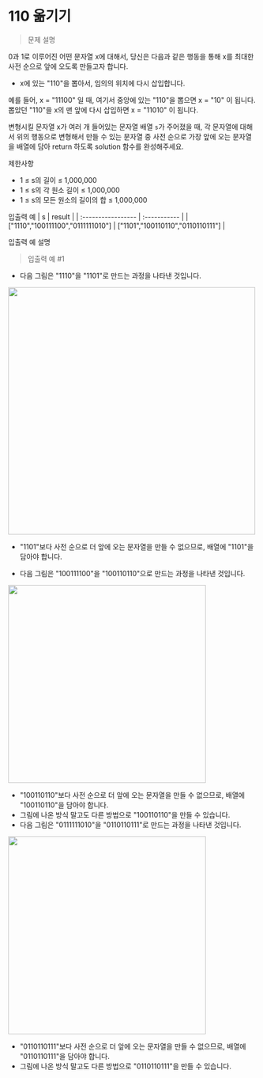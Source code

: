 # 110 옮기기

>문제 설명<br>

0과 1로 이루어진 어떤 문자열 x에 대해서, 당신은 다음과 같은 행동을 통해 x를 최대한 사전 순으로 앞에 오도록 만들고자 합니다.

- x에 있는 "110"을 뽑아서, 임의의 위치에 다시 삽입합니다.

예를 들어, x = "11100" 일 때, 여기서 중앙에 있는 "110"을 뽑으면 x = "10" 이 됩니다. 뽑았던 "110"을 x의 맨 앞에 다시 삽입하면 x = "11010" 이 됩니다.

변형시킬 문자열 x가 여러 개 들어있는 문자열 배열 ``s``가 주어졌을 때, 각 문자열에 대해서 위의 행동으로 변형해서 만들 수 있는 문자열 중 사전 순으로 가장 앞에 오는 문자열을 배열에 담아 return 하도록 solution 함수를 완성해주세요.

제한사항
- 1 ≤ s의 길이 ≤ 1,000,000
- 1 ≤ s의 각 원소 길이 ≤ 1,000,000
- 1 ≤ s의 모든 원소의 길이의 합 ≤ 1,000,000

입출력 예
| s | result | 
| :----------------- | :----------- | 
| ["1110","100111100","0111111010"]	 | ["1101","100110110","0110110111"] | 


입출력 예 설명
> 입출력 예 #1
- 다음 그림은 "1110"을 "1101"로 만드는 과정을 나타낸 것입니다.
<img src = "https://grepp-programmers.s3.ap-northeast-2.amazonaws.com/files/production/9a8fd58d-71cd-44e9-b9ad-f1f87e653975/110_ex1.png" width = 500>

- "1101"보다 사전 순으로 더 앞에 오는 문자열을 만들 수 없으므로, 배열에 "1101"을 담아야 합니다.

- 다음 그림은 "100111100"을 "100110110"으로 만드는 과정을 나타낸 것입니다.

<img src = "https://grepp-programmers.s3.ap-northeast-2.amazonaws.com/files/production/a0c471b7-5bc0-4c0c-914b-f864919fed37/110_ex2.png" width = 400>

- "100110110"보다 사전 순으로 더 앞에 오는 문자열을 만들 수 없으므로, 배열에 "100110110"을 담아야 합니다.
- 그림에 나온 방식 말고도 다른 방법으로 "100110110"을 만들 수 있습니다.
- 다음 그림은 "0111111010"을 "0110110111"로 만드는 과정을 나타낸 것입니다.

<img src = "https://grepp-programmers.s3.ap-northeast-2.amazonaws.com/files/production/52534d0b-8883-444e-aa5e-1ca7512a7b7b/110_ex3.png" width = 400 >

- "0110110111"보다 사전 순으로 더 앞에 오는 문자열을 만들 수 없으므로, 배열에 "0110110111"을 담아야 합니다.
- 그림에 나온 방식 말고도 다른 방법으로 "0110110111"을 만들 수 있습니다.
